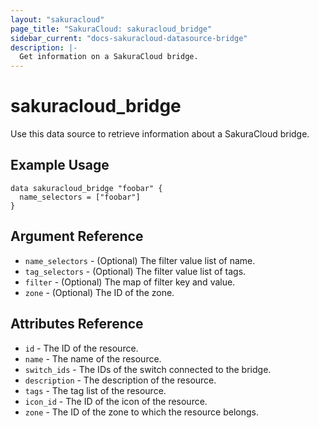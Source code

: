 ```yaml
---
layout: "sakuracloud"
page_title: "SakuraCloud: sakuracloud_bridge"
sidebar_current: "docs-sakuracloud-datasource-bridge"
description: |-
  Get information on a SakuraCloud bridge.
---
```


# sakuracloud\_bridge

Use this data source to retrieve information about a SakuraCloud bridge.

## Example Usage

```hcl
data sakuracloud_bridge "foobar" {
  name_selectors = ["foobar"]
}
```

## Argument Reference

 * `name_selectors` - (Optional) The filter value list of name.
 * `tag_selectors` - (Optional) The filter value list of tags.
 * `filter` - (Optional) The map of filter key and value.
 * `zone` - (Optional) The ID of the zone.

## Attributes Reference

* `id` - The ID of the resource.
* `name` - The name of the resource.
* `switch_ids` - The IDs of the switch connected to the bridge.
* `description` - The description of the resource.
* `tags` - The tag list of the resource.
* `icon_id` - The ID of the icon of the resource.
* `zone` - The ID of the zone to which the resource belongs.
